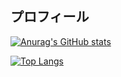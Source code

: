 <!--
**bonot9434/bonot9434** is a ✨ _special_ ✨ repository because its `README.md` (this file) appears on your GitHub profile.

Here are some ideas to get you started:

- 🔭 I’m currently working on ...
- 🌱 I’m currently learning ...
- 👯 I’m looking to collaborate on ...
- 🤔 I’m looking for help with ...
- 💬 Ask me about ...
- 📫 How to reach me: ...
- 😄 Pronouns: ...
- ⚡ Fun fact: ...
-->
<h2>プロフィール</h2>

[![Anurag's GitHub stats](https://github-readme-stats.vercel.app/api?username=bonot9434&show_icons=true&theme=vision-friendly-dark)](https://github.com/anuraghazra/github-readme-stats)

[![Top Langs](https://github-readme-stats.vercel.app/api/top-langs/?username=bonot9434&layout=compact&langs_count=10&theme=vision-friendly-dark)](https://github.com/anuraghazra/github-readme-stats)

